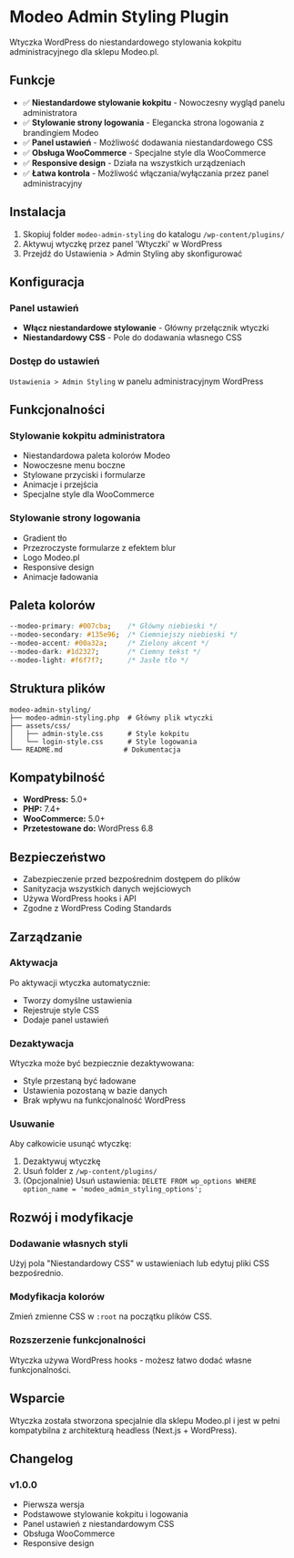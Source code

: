 # Modeo Admin Styling Plugin

Wtyczka WordPress do niestandardowego stylowania kokpitu administracyjnego dla sklepu Modeo.pl.

## Funkcje

- ✅ **Niestandardowe stylowanie kokpitu** - Nowoczesny wygląd panelu administratora
- ✅ **Stylowanie strony logowania** - Elegancka strona logowania z brandingiem Modeo
- ✅ **Panel ustawień** - Możliwość dodawania niestandardowego CSS
- ✅ **Obsługa WooCommerce** - Specjalne style dla WooCommerce
- ✅ **Responsive design** - Działa na wszystkich urządzeniach
- ✅ **Łatwa kontrola** - Możliwość włączania/wyłączania przez panel administracyjny

## Instalacja

1. Skopiuj folder `modeo-admin-styling` do katalogu `/wp-content/plugins/`
2. Aktywuj wtyczkę przez panel 'Wtyczki' w WordPress
3. Przejdź do Ustawienia > Admin Styling aby skonfigurować

## Konfiguracja

### Panel ustawień
- **Włącz niestandardowe stylowanie** - Główny przełącznik wtyczki
- **Niestandardowy CSS** - Pole do dodawania własnego CSS

### Dostęp do ustawień
`Ustawienia > Admin Styling` w panelu administracyjnym WordPress

## Funkcjonalności

### Stylowanie kokpitu administratora
- Niestandardowa paleta kolorów Modeo
- Nowoczesne menu boczne
- Stylowane przyciski i formularze
- Animacje i przejścia
- Specjalne style dla WooCommerce

### Stylowanie strony logowania
- Gradient tło
- Przezroczyste formularze z efektem blur
- Logo Modeo.pl
- Responsive design
- Animacje ładowania

## Paleta kolorów

```css
--modeo-primary: #007cba;    /* Główny niebieski */
--modeo-secondary: #135e96;  /* Ciemniejszy niebieski */
--modeo-accent: #00a32a;     /* Zielony akcent */
--modeo-dark: #1d2327;       /* Ciemny tekst */
--modeo-light: #f6f7f7;      /* Jasłe tło */
```

## Struktura plików

```
modeo-admin-styling/
├── modeo-admin-styling.php  # Główny plik wtyczki
├── assets/css/
│   ├── admin-style.css      # Style kokpitu
│   └── login-style.css      # Style logowania
└── README.md               # Dokumentacja
```

## Kompatybilność

- **WordPress:** 5.0+
- **PHP:** 7.4+
- **WooCommerce:** 5.0+
- **Przetestowane do:** WordPress 6.8

## Bezpieczeństwo

- Zabezpieczenie przed bezpośrednim dostępem do plików
- Sanityzacja wszystkich danych wejściowych
- Używa WordPress hooks i API
- Zgodne z WordPress Coding Standards

## Zarządzanie

### Aktywacja
Po aktywacji wtyczka automatycznie:
- Tworzy domyślne ustawienia
- Rejestruje style CSS
- Dodaje panel ustawień

### Dezaktywacja
Wtyczka może być bezpiecznie dezaktywowana:
- Style przestaną być ładowane
- Ustawienia pozostaną w bazie danych
- Brak wpływu na funkcjonalność WordPress

### Usuwanie
Aby całkowicie usunąć wtyczkę:
1. Dezaktywuj wtyczkę
2. Usuń folder z `/wp-content/plugins/`
3. (Opcjonalnie) Usuń ustawienia: `DELETE FROM wp_options WHERE option_name = 'modeo_admin_styling_options';`

## Rozwój i modyfikacje

### Dodawanie własnych styli
Użyj pola "Niestandardowy CSS" w ustawieniach lub edytuj pliki CSS bezpośrednio.

### Modyfikacja kolorów
Zmień zmienne CSS w `:root` na początku plików CSS.

### Rozszerzenie funkcjonalności
Wtyczka używa WordPress hooks - możesz łatwo dodać własne funkcjonalności.

## Wsparcie

Wtyczka została stworzona specjalnie dla sklepu Modeo.pl i jest w pełni kompatybilna z architekturą headless (Next.js + WordPress).

## Changelog

### v1.0.0
- Pierwsza wersja
- Podstawowe stylowanie kokpitu i logowania
- Panel ustawień z niestandardowym CSS
- Obsługa WooCommerce
- Responsive design